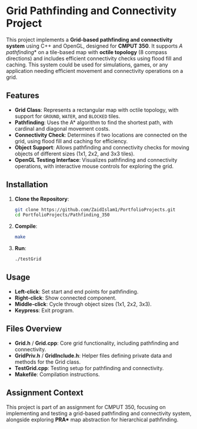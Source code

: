 # Grid Pathfinding and Connectivity Project

This project implements a **Grid-based pathfinding and connectivity system** using C++ and OpenGL, designed for **CMPUT 350**. It supports **A* pathfinding** on a tile-based map with **octile topology** (8 compass directions) and includes efficient connectivity checks using flood fill and caching. This system could be used for simulations, games, or any application needing efficient movement and connectivity operations on a grid.

## Features

- **Grid Class**: Represents a rectangular map with octile topology, with support for `GROUND`, `WATER`, and `BLOCKED` tiles.
- **Pathfinding**: Uses the A* algorithm to find the shortest path, with cardinal and diagonal movement costs.
- **Connectivity Check**: Determines if two locations are connected on the grid, using flood fill and caching for efficiency.
- **Object Support**: Allows pathfinding and connectivity checks for moving objects of different sizes (1x1, 2x2, and 3x3 tiles).
- **OpenGL Testing Interface**: Visualizes pathfinding and connectivity operations, with interactive mouse controls for exploring the grid.

## Installation

1. **Clone the Repository**:
    ```bash
    git clone https://github.com/ZaidIslam1/PortfolioProjects.git
    cd PortfolioProjects/Pathfinding_350
    ```

2. **Compile**:
    ```bash
    make
    ```

3. **Run**:
    ```bash
    ./testGrid
    ```

## Usage

- **Left-click**: Set start and end points for pathfinding.
- **Right-click**: Show connected component.
- **Middle-click**: Cycle through object sizes (1x1, 2x2, 3x3).
- **Keypress**: Exit program.

## Files Overview

- **Grid.h** / **Grid.cpp**: Core grid functionality, including pathfinding and connectivity.
- **GridPriv.h** / **GridInclude.h**: Helper files defining private data and methods for the Grid class.
- **TestGrid.cpp**: Testing setup for pathfinding and connectivity.
- **Makefile**: Compilation instructions.

## Assignment Context

This project is part of an assignment for CMPUT 350, focusing on implementing and testing a grid-based pathfinding and connectivity system, alongside exploring **PRA\*** map abstraction for hierarchical pathfinding.
